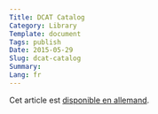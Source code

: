 ```yaml
---
Title: DCAT Catalog
Category: Library
Template: document
Tags: publish
Date: 2015-05-29
Slug: dcat-catalog
Summary:
Lang: fr
---
```


Cet article est [disponible en allemand](/de/library/dcat-catalog).
